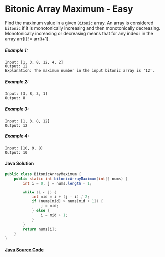 # Bitonic Array Maximum - Easy

Find the maximum value in a given ```Bitonic``` array. An array is considered ```bitonic``` if it is monotonically increasing and then monotonically decreasing. Monotonically increasing or decreasing means that for any index i in the array arr[i] != arr[i+1].

##### Example 1:

```
Input: [1, 3, 8, 12, 4, 2]
Output: 12
Explanation: The maximum number in the input bitonic array is '12'.
```

##### Example 2:

```
Input: [3, 8, 3, 1]
Output: 8
```

##### Example 3:

```
Input: [1, 3, 8, 12]
Output: 12
```

##### Example 4:

```
Input: [10, 9, 8]
Output: 10
```

#### Java Solution
```java
public class BitonicArrayMaximum {
    public static int bitonicArrayMaximum(int[] nums) {
        int i = 0, j = nums.length - 1;

        while (i < j) {
            int mid = i + (j - i) / 2;
            if (nums[mid] > nums[mid + 1]) {
                j = mid;
            } else {
                i = mid + 1;
            }
        }
        return nums[i];
    }
}
```

#### [Java Source Code](../../../src/main/java/com/algorithm/binarysearch/BitonicArrayMaximum.java)
